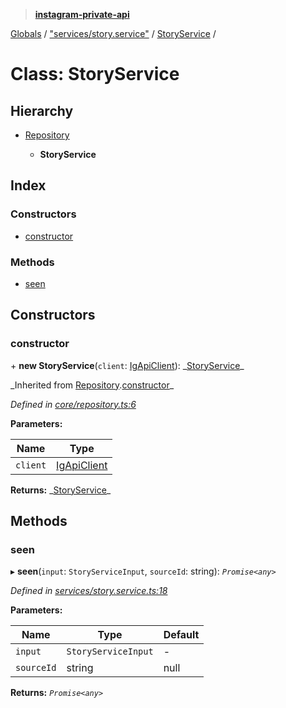 > **[instagram-private-api](../README.md)**

[Globals](../README.md) / ["services/story.service"](../modules/_services_story_service_.md) / [StoryService](_services_story_service_.storyservice.md) /

# Class: StoryService

## Hierarchy

- [Repository](_core_repository_.repository.md)

  - **StoryService**

## Index

### Constructors

- [constructor](_services_story_service_.storyservice.md#constructor)

### Methods

- [seen](_services_story_service_.storyservice.md#seen)

## Constructors

### constructor

\+ **new StoryService**(`client`: [IgApiClient](_core_client_.igapiclient.md)): _[StoryService](\_services_story_service_.storyservice.md)\_

_Inherited from [Repository](\_core_repository_.repository.md).[constructor](_core_repository_.repository.md#constructor)\_

_Defined in [core/repository.ts:6](https://github.com/realinstadude/instagram-private-api/blob/4ae8fec/src/core/repository.ts#L6)_

**Parameters:**

| Name     | Type                                        |
| -------- | ------------------------------------------- |
| `client` | [IgApiClient](_core_client_.igapiclient.md) |

**Returns:** _[StoryService](\_services_story_service_.storyservice.md)\_

## Methods

### seen

▸ **seen**(`input`: `StoryServiceInput`, `sourceId`: string): _`Promise<any>`_

_Defined in [services/story.service.ts:18](https://github.com/realinstadude/instagram-private-api/blob/4ae8fec/src/services/story.service.ts#L18)_

**Parameters:**

| Name       | Type                | Default |
| ---------- | ------------------- | ------- |
| `input`    | `StoryServiceInput` | -       |
| `sourceId` | string              | null    |

**Returns:** _`Promise<any>`_
